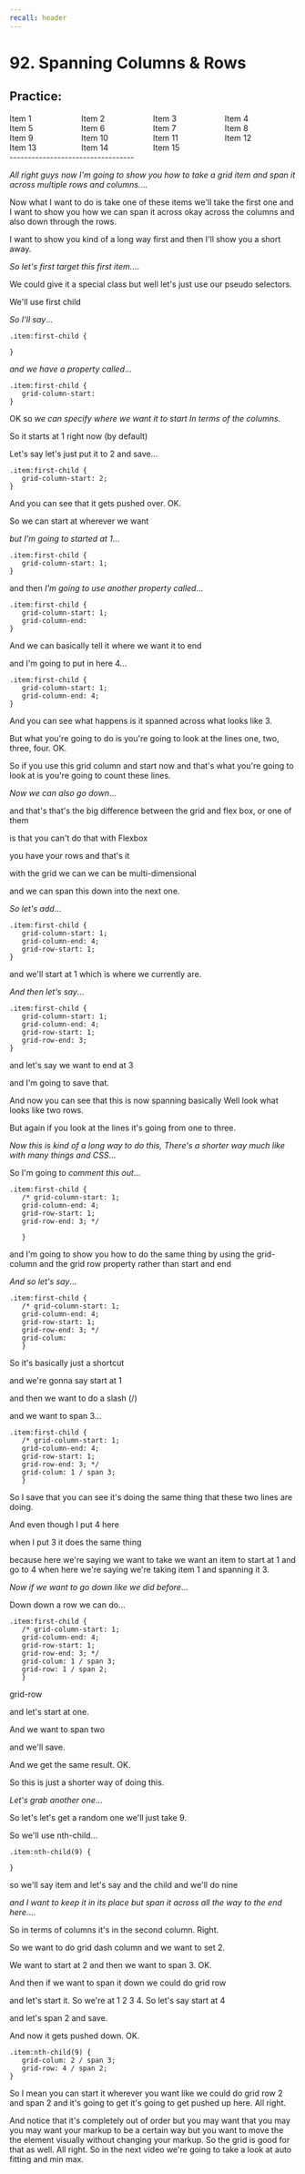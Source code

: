 ```yaml
---
recall: header
---
```


# 92. Spanning Columns & Rows  
Practice:  
----------------------------------
<!DOCTYPE html>
<html lang="en">

<head>
   <meta charset="UTF-8">
   <meta http-equiv="X-UA-Compatible" content="IE=edge">
   <meta name="viewport" content="width=device-width, initial-scale=1.0">
   <title>Document</title>
   <style>
      .grid {
         display: grid;
         grid-template-columns: repeat(4, 1fr);
      }

      .item {
         padding: 3rem;
         background: #f4f4f4;
         border: #ccc 1px solid;
         text-align: center;
         font-weight: bold;
         font-size: 1.4rem;
      }
   </style>
</head>

<body>
   <div class="grid">
      <div class="item">Item 1</div>
      <div class="item">Item 2</div>
      <div class="item">Item 3</div>
      <div class="item">Item 4</div>
      <div class="item">Item 5</div>
      <div class="item">Item 6</div>
      <div class="item">Item 7</div>
      <div class="item">Item 8</div>
      <div class="item">Item 9</div>
      <div class="item">Item 10</div>
      <div class="item">Item 11</div>
      <div class="item">Item 12</div>
      <div class="item">Item 13</div>
      <div class="item">Item 14</div>
      <div class="item">Item 15</div>
   </div>
</body>

</html>
----------------------------------

*All right guys now I'm going to show you how to take a grid item and span it across multiple rows and columns.*...

Now what I want to do is take one of these items we'll take the first one and I want to show you how we can span it across okay across the columns and also down through the rows.  
 
I want to show you kind of a long way first and then I'll show you a short away.

*So let's first target this first item.*...

We could give it a special class but well let's just use our pseudo selectors.

We'll use first child  
 
*So I'll say*...

```
.item:first-child {

}  
```  
 
*and we have a property called*... 

```
.item:first-child {
   grid-column-start:
}  
```  
 
OK so *we can specify where we want it to start In terms of the columns*. 

So it starts at 1 right now (by default)

Let's say let's just put it to 2 and save...

```
.item:first-child {
   grid-column-start: 2;
}  
```  
 
And you can see that it gets pushed over. OK.  
 
So we can start at wherever we want

*but I'm going to started at 1*...

```
.item:first-child {
   grid-column-start: 1;
}  
``` 

and then *I'm going to use another property called*...

```
.item:first-child {
   grid-column-start: 1;
   grid-column-end:
}  
```  
 
And we can basically tell it where we want it to end 

and I'm going to put in here 4...

```
.item:first-child {
   grid-column-start: 1;
   grid-column-end: 4;
}  
```  

And you can see what happens is it spanned across what looks like 3.  
 
But what you're going to do is you're going to look at the lines one, two, three, four. OK.  
 
So if you use this grid column and start now and that's what you're going to look at is you're going to count these lines.  

*Now we can also go down*... 

and that's that's the big difference between the grid and flex box, or one of them 

is that you can't do that with Flexbox 

you have your rows and that's it  

with the grid we can we can be multi-dimensional 

and we can span this down into the next one. 

*So let's add*...

```
.item:first-child {
   grid-column-start: 1;
   grid-column-end: 4;
   grid-row-start: 1;
}  
```  
 
and we'll start at 1 which is where we currently are.

*And then let's say*...

```
.item:first-child {
   grid-column-start: 1;
   grid-column-end: 4;
   grid-row-start: 1;
   grid-row-end: 3;
}  
```  
 
and let's say we want to end at 3  
 
and I'm going to save that.  
 
And now you can see that this is now spanning basically Well look what looks like two rows.  
 
But again if you look at the lines it's going from one to three.

*Now this is kind of a long way to do this, There's a shorter way much like with many things and CSS*...

So I'm going to *comment this out*...

```
.item:first-child {
   /* grid-column-start: 1;
   grid-column-end: 4;
   grid-row-start: 1;
   grid-row-end: 3; */

   }
```
and I'm going to show you how to do the same thing by using the grid-column and the grid row property rather than start and end 

*And so let's say*...

```
.item:first-child {
   /* grid-column-start: 1;
   grid-column-end: 4;
   grid-row-start: 1;
   grid-row-end: 3; */
   grid-colum:
   }  
```  
 
So it's basically just a shortcut 

and we're gonna say start at 1 

and then we want to do a slash  (/) 

and we want to span 3...

```
.item:first-child {
   /* grid-column-start: 1;
   grid-column-end: 4;
   grid-row-start: 1;
   grid-row-end: 3; */
   grid-colum: 1 / span 3;
   }  
```  
 
So I save that you can see it's doing the same thing that these two lines are doing.  
 
And even though I put 4 here  
 
when I put 3 it does the same thing  
 
because here we're saying we want to take we want an item to start at 1 and go to 4 when here we're saying we're taking item 1 and spanning it 3.

*Now if we want to go down like we did before*...

Down down a row we can do...

```
.item:first-child {
   /* grid-column-start: 1;
   grid-column-end: 4;
   grid-row-start: 1;
   grid-row-end: 3; */
   grid-colum: 1 / span 3;
   grid-row: 1 / span 2;
   }  
```  

grid-row  
 
and let's start at one.  
 
And we want to span two  
 
and we'll save.  
 
And we get the same result. OK.  
 
So this is just a shorter way of doing this.  

*Let's grab another one*...  
 
So let's let's get a random one we'll just take 9.  
 
So we'll use nth-child...

```
.item:nth-child(9) {

}  
```  
so we'll say item and let's say and the child and we'll do nine

*and I want to keep it in its place but span it across all the way to the end here*....

So in terms of columns it's in the second column. Right. 

So we want to do grid dash column and we want to set 2. 

We want to start at 2 and then we want to span 3. OK. 

And then if we want to span it down we could do grid row 

and let's start it. So we're at 1 2 3 4. So let's say start at 4 

and let's span 2 and save. 

And now it gets pushed down. OK. 

```
.item:nth-child(9) {
   grid-colum: 2 / span 3;
   grid-row: 4 / span 2;
}  
```  
 
So I mean you can start it wherever you want like we could do grid row 2 and span 2 and it's going to get it's going to get pushed up here. All right.  
 
And notice that it's completely out of order but you may want that you may you may want your markup to be a certain way but you want to move the the element visually without changing your markup. So the grid is good for that as well. All right. So in the next video we're going to take a look at auto fitting and min max.